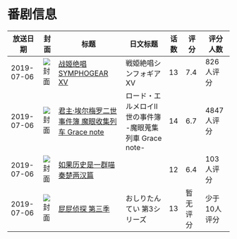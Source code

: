 # 番剧信息

|放送日期|封面|标题|日文标题|话数|评分|评分人数|
|---|---|---|---|---|---|---|
|2019-07-06|![封面](https://lain.bgm.tv/pic/cover/c/35/02/170689_iY6VI.jpg)|[战姬绝唱SYMPHOGEAR XV](https://bangumi.tv/subject/170689)|戦姫絶唱シンフォギアXV|13|7.4|826人评分|
|2019-07-06|![封面](https://lain.bgm.tv/pic/cover/c/1e/f7/267732_41wjh.jpg)|[君主·埃尔梅罗二世事件簿 魔眼收集列车 Grace note](https://bangumi.tv/subject/267732)|ロード・エルメロイⅡ世の事件簿 -魔眼蒐集列車 Grace note-|14|6.7|4847人评分|
|2019-07-06|![封面](https://lain.bgm.tv/pic/cover/c/2e/8a/280601_gkBPU.jpg)|[如果历史是一群喵 秦楚两汉篇](https://bangumi.tv/subject/280601)||12|6.4|103人评分|
|2019-07-06|![封面](https://lain.bgm.tv/pic/cover/c/0f/14/303878_IIGTk.jpg)|[屁屁侦探 第三季](https://bangumi.tv/subject/303878)|おしりたんてい 第3シリーズ|13|暂无评分|少于10人评分|

